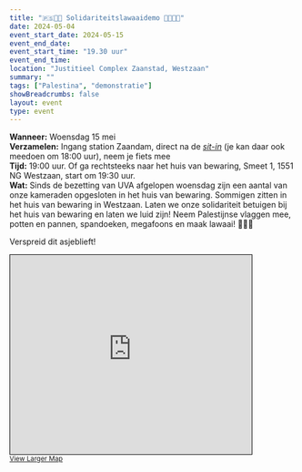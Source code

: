 ```yaml
---
title: "🇵🇸🔻📢 Solidariteitslawaaidemo 📢🔻🇵🇸"
date: 2024-05-04
event_start_date: 2024-05-15
event_end_date: 
event_start_time: "19.30 uur"
event_end_time: 
location: "Justitieel Complex Zaanstad, Westzaan"
summary: ""
tags: ["Palestina", "demonstratie"]
showBreadcrumbs: false
layout: event
type: event
---
```


**Wanneer:** Woensdag 15 mei  
**Verzamelen:** Ingang station Zaandam, direct na de _[sit-in](/activiteiten/2024-05-15/stationsprotest/)_ (je kan daar ook meedoen om 18:00 uur), neem je fiets mee  
**Tijd:** 19:00 uur. Of ga rechtsteeks naar het huis van bewaring, Smeet 1, 1551 NG Westzaan, start om 19:30 uur.  
**Wat:** Sinds de bezetting van UVA afgelopen woensdag zijn een aantal van onze kameraden opgesloten in het huis van bewaring. Sommigen zitten in het huis van bewaring in Westzaan. Laten we onze solidariteit betuigen bij het huis van bewaring en laten we luid zijn! Neem Palestijnse vlaggen mee, potten en pannen, spandoeken, megafoons en maak lawaai! 📢📢📢

Verspreid dit asjeblieft!

<iframe width="425" height="350" src="https://www.openstreetmap.org/export/embed.html?bbox=4.767304658889771%2C52.43143335467911%2C4.77359175682068%2C52.43535806973726&amp;layer=mapnik" style="border: 1px solid black"></iframe><br/><small><a href="https://www.openstreetmap.org/#map=17/52.43340/4.77045">View Larger Map</a></small>